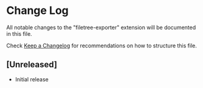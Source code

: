 # Change Log

All notable changes to the "filetree-exporter" extension will be documented in this file.

Check [Keep a Changelog](http://keepachangelog.com/) for recommendations on how to structure this file.

## [Unreleased]

- Initial release